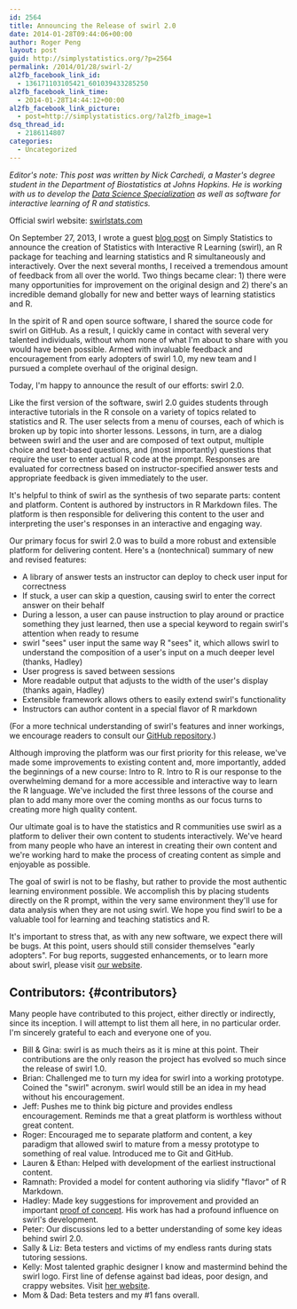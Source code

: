```yaml
---
id: 2564
title: Announcing the Release of swirl 2.0
date: 2014-01-28T09:44:06+00:00
author: Roger Peng
layout: post
guid: http://simplystatistics.org/?p=2564
permalink: /2014/01/28/swirl-2/
al2fb_facebook_link_id:
  - 136171103105421_601039433285250
al2fb_facebook_link_time:
  - 2014-01-28T14:44:12+00:00
al2fb_facebook_link_picture:
  - post=http://simplystatistics.org/?al2fb_image=1
dsq_thread_id:
  - 2186114807
categories:
  - Uncategorized
---
```

_Editor's note: This post was written by Nick Carchedi, a Master's degree student in the Department of Biostatistics at Johns Hopkins. He is working with us to develop the [Data Science Specialization](http://jhudatascience.org) as well as software for interactive learning of R and statistics._

Official swirl website: [swirlstats.com](http://swirlstats.com)

On September 27, 2013, I wrote a guest [blog post](http://simplystatistics.org/2013/09/27/announcing-statistics-with-interactive-r-learning-software-environment/) on Simply Statistics to announce the creation of Statistics with Interactive R Learning (swirl), an R package for teaching and learning statistics and R simultaneously and interactively. Over the next several months, I received a tremendous amount of feedback from all over the world. Two things became clear: 1) there were many opportunities for improvement on the original design and 2) there's an incredible demand globally for new and better ways of learning statistics and R.

In the spirit of R and open source software, I shared the source code for swirl on GitHub. As a result, I quickly came in contact with several very talented individuals, without whom none of what I'm about to share with you would have been possible. Armed with invaluable feedback and encouragement from early adopters of swirl 1.0, my new team and I pursued a complete overhaul of the original design.

Today, I'm happy to announce the result of our efforts: swirl 2.0.

Like the first version of the software, swirl 2.0 guides students through interactive tutorials in the R console on a variety of topics related to statistics and R. The user selects from a menu of courses, each of which is broken up by topic into shorter lessons. Lessons, in turn, are a dialog between swirl and the user and are composed of text output, multiple choice and text-based questions, and (most importantly) questions that require the user to enter actual R code at the prompt. Responses are evaluated for correctness based on instructor-specified answer tests and appropriate feedback is given immediately to the user.

It's helpful to think of swirl as the synthesis of two separate parts: content and platform. Content is authored by instructors in R Markdown files. The platform is then responsible for delivering this content to the user and interpreting the user's responses in an interactive and engaging way.

Our primary focus for swirl 2.0 was to build a more robust and extensible platform for delivering content. Here's a (nontechnical) summary of new and revised features:

  * A library of answer tests an instructor can deploy to check user input for correctness
  * If stuck, a user can skip a question, causing swirl to enter the correct answer on their behalf
  * During a lesson, a user can pause instruction to play around or practice something they just learned, then use a special keyword to regain swirl's attention when ready to resume
  * swirl "sees" user input the same way R "sees" it, which allows swirl to understand the composition of a user's input on a much deeper level (thanks, Hadley)
  * User progress is saved between sessions
  * More readable output that adjusts to the width of the user's display (thanks again, Hadley)
  * Extensible framework allows others to easily extend swirl's functionality
  * Instructors can author content in a special flavor of R markdown

(For a more technical understanding of swirl's features and inner workings, we encourage readers to consult our [GitHub repository](https://github.com/swirldev/swirl).)

Although improving the platform was our first priority for this release, we've made some improvements to existing content and, more importantly, added the beginnings of a new course: Intro to R. Intro to R is our response to the overwhelming demand for a more accessible and interactive way to learn the R language. We've included the first three lessons of the course and plan to add many more over the coming months as our focus turns to creating more high quality content.

Our ultimate goal is to have the statistics and R communities use swirl as a platform to deliver their own content to students interactively. We've heard from many people who have an interest in creating their own content and we're working hard to make the process of creating content as simple and enjoyable as possible.

The goal of swirl is not to be flashy, but rather to provide the most authentic learning environment possible. We accomplish this by placing students directly on the R prompt, within the very same environment they'll use for data analysis when they are not using swirl. We hope you find swirl to be a valuable tool for learning and teaching statistics and R.

It's important to stress that, as with any new software, we expect there will be bugs. At this point, users should still consider themselves "early adopters". For bug reports, suggested enhancements, or to learn more about swirl, please visit [our website](http://swirlstats.com).

## Contributors: {#contributors}

Many people have contributed to this project, either directly or indirectly, since its inception. I will attempt to list them all here, in no particular order. I'm sincerely grateful to each and everyone one of you.

  * Bill & Gina: swirl is as much theirs as it is mine at this point. Their contributions are the only reason the project has evolved so much since the release of swirl 1.0.
  * Brian: Challenged me to turn my idea for swirl into a working prototype. Coined the "swirl" acronym. swirl would still be an idea in my head without his encouragement.
  * Jeff: Pushes me to think big picture and provides endless encouragement. Reminds me that a great platform is worthless without great content.
  * Roger: Encouraged me to separate platform and content, a key paradigm that allowed swirl to mature from a messy prototype to something of real value. Introduced me to Git and GitHub.
  * Lauren & Ethan: Helped with development of the earliest instructional content.
  * Ramnath: Provided a model for content authoring via slidify "flavor" of R Markdown.
  * Hadley: Made key suggestions for improvement and provided an important [proof of concept](https://gist.github.com/hadley/6734404). His work has had a profound influence on swirl's development.
  * Peter: Our discussions led to a better understanding of some key ideas behind swirl 2.0.
  * Sally & Liz: Beta testers and victims of my endless rants during stats tutoring sessions.
  * Kelly: Most talented graphic designer I know and mastermind behind the swirl logo. First line of defense against bad ideas, poor design, and crappy websites. Visit [her website](http://kellynealon.com).
  * Mom & Dad: Beta testers and my #1 fans overall.